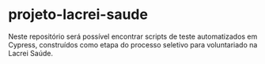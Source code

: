# projeto-lacrei-saude
Neste repositório será possível encontrar scripts de teste automatizados em Cypress, construídos como etapa do processo seletivo para voluntariado na Lacrei Saúde.
